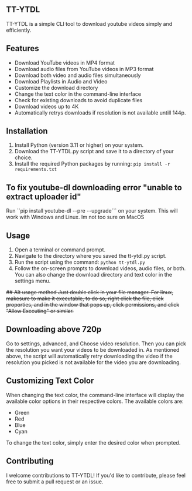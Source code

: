 ## TT-YTDL
 
TT-YTDL is a simple CLI tool to download youtube videos simply and efficiently.
 
## Features 
 
- Download YouTube videos in MP4 format 
- Download audio files from YouTube videos in MP3 format 
- Download both video and audio files simultaneously
- Download Playlists in Audio and Video
- Customize the download directory 
- Change the text color in the command-line interface 
- Check for existing downloads to avoid duplicate files
- Download videos up to 4K
- Automatically retrys downloads if resolution is not available untill 144p.

 
## Installation 
 
1. Install Python (version 3.11 or higher) on your system. 
2. Download the TT-YTDL.py  script and save it to a directory of your choice.
3. Install the required Python packages by running:  ```pip install -r requirements.txt```  


## To fix youtube-dl downloading error "unable to extract uploader id"
   Run ``pip install youtube-dl --pre --upgrade``` on your system. This will work with Windows and Linux. Im not too sure on MacOS 


## Usage 
 
1. Open a terminal or command prompt. 
2. Navigate to the directory where you saved the  tt-ytdl.py  script. 
3. Run the script using the command:  ```python tt-ytdl.py```  
4. Follow the on-screen prompts to download videos, audio files, or both. You can also change the download directory and text color in the settings menu. 

~~## Alt usage method
 Just double click in your file manager. For linux, makesure to make it executable, to do so, right click the file, click proporties, and in the window that pops up, click permissions, and click "Allow Executing" or similar.~~

## Downloading above 720p
   Go to settings, advanced, and Choose video resolution. Then you can pick the resolution you want your videos to be downloaded in. As mentioned above, the script will automatically retry downloading the video if the resolution you picked is not available for the video you are downloading.

## Customizing Text Color 
 
When changing the text color, the command-line interface will display the available color options in their respective colors. The available colors are: 
 
- Green 
- Red 
- Blue 
- Cyan 
 
To change the text color, simply enter the desired color when prompted. 
 
## Contributing 
 
I welcome contributions to TT-YTDL! If you'd like to contribute, please feel free to submit a pull request or an issue. 
 
